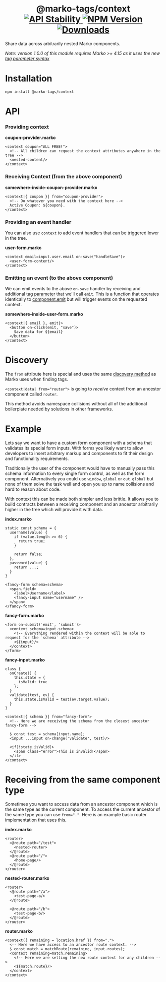 <h1 align="center">
  <!-- Logo -->
  <br/>
  @marko-tags/context
	<br/>

  <!-- Stability -->
  <a href="https://nodejs.org/api/documentation.html#documentation_stability_index">
    <img src="https://img.shields.io/badge/stability-experimental-orange.svg" alt="API Stability"/>
  </a>
  <!-- NPM Version -->
  <a href="https://npmjs.org/package/@marko-tags/context">
    <img src="https://img.shields.io/npm/v/@marko-tags/context.svg" alt="NPM Version"/>
  </a>
  <!-- Downloads -->
  <a href="https://npmjs.org/package/@marko-tags/context">
    <img src="https://img.shields.io/npm/dm/@marko-tags/context.svg" alt="Downloads"/>
  </a>
</h1>

Share data across arbitrarily nested Marko components.

_Note: version 1.0.0 of this module requires Marko >= 4.15 as it uses the new [tag parameter syntax](https://markojs.com/docs/syntax#parameters)_

# Installation

```console
npm install @marko-tags/context
```

# API

### Providing context

**coupon-provider.marko**

```marko
<context coupon="ALL FREE!">
  <!-- All children can request the context attributes anywhere in the tree -->
  <nested-content/>
</context>
```

### Receiving Context (from the above component)

**somewhere-inside-coupon-provider.marko**

```marko
<context|{ coupon }| from="coupon-provider">
  <!-- Do whatever you need with the context here -->
  Active Coupon: ${coupon}.
</context>
```

### Providing an event handler

You can also use `context` to add event handlers that can be triggered lower in the tree.

**user-form.marko**

```marko
<context email=input.user.email on-save("handleSave")>
  <user-form-content/>
</context>
```

### Emitting an event (to the above component)

We can emit events to the above `on-save` handler by receiving and additional [tag parameter](https://markojs.com/docs/syntax/#parameters) that we'll call `emit`. This is a function that operates identically to [component.emit](https://markojs.com/docs/class-components/#emiteventname-args) but will trigger events on the requested context.

**somewhere-inside-user-form.marko**

```marko
<context|{ email }, emit|>
  <button on-click(emit, "save")>
    Save data for ${email}
  </button>
</context>
```

# Discovery

The `from` attribute here is special and uses the same [discovery method](https://markojs.com/docs/custom-tags/#discovering-tags) as Marko uses when finding tags.

`<context|data| from="router">` is going to _receive_ context from an ancestor component called `router`.

This method avoids namespace collisions without all of the additional boilerplate needed by solutions in other frameworks.

# Example

Lets say we want to have a custom form component with a schema that validates its special form inputs. With forms you likely want to allow developers to insert arbitrary markup and components to fit their design and functionality requirements.

Traditionally the user of the component would have to manually pass this schema information to every single form control, as well as the form component. Alternatively you could use `window`, `global` or `out.global` but none of them solve the task well and open you up to name collisions and hard to reason about code.

With context this can be made both simpler and less brittle. It allows you to build contracts between a receiving component and an ancestor arbitrarily higher in the tree which will provide it with data.

**index.marko**

```marko
static const schema = {
  username(value) {
    if (value.length >= 6) {
      return true;
    }

    return false;
  },
  password(value) {
    return ...;
  }
}

<fancy-form schema=schema>
  <span.field>
    <label>Username</label>
    <fancy-input name="username" />
  </span>
</fancy-form>
```

**fancy-form.marko**

```marko
<form on-submit('emit', 'submit')>
  <context schema=input.schema>
    <!-- Everything rendered within the context will be able to request for the `schema` attribute -->
    <${input}/>
  </context>
</form>
```

**fancy-input.marko**

```marko
class {
  onCreate() {
    this.state = {
      isValid: true
    };
  }
  validate(test, ev) {
    this.state.isValid = test(ev.target.value);
  }
}

<context|{ schema }| from="fancy-form">
  <!-- Here we are receiving the schema from the closest ancestor fancy-form -->

  $ const test = schema[input.name];
  <input ...input on-change('validate', test)/>

  <if(!state.isValid)>
    <span class="error">This is invalid!</span>
  </if>
</context>
```

# Receiving from the same component type

Sometimes you want to access data from an ancestor component which is the same type as the current component.
To access the current ancestor of the same type you can use `from="."`. Here is an example basic router implementation that uses this.

**index.marko**

```marko
<router>
  <@route path="/test">
    <nested-router>
  </@route>
  <@route path="/">
    <home-page/>
  </@route>
</router>
```

**nested-router.marko**

```marko
<router>
  <@route path="/a">
    <test-page-a/>
  </@route>

  <@route path="/b">
    <test-page-b/>
  </@route>
</router>
```

**router.marko**

```marko
<context({ remaining = location.href }) from=".">
  <-- Here we have access to an ancestor route context. -->
  $ const match = matchRoute(remaining, input.routes);
  <context remaining=match.remaining>
    <!-- Here we are setting the new route context for any children -->
    <${match.route}/>
  </context>
</context>
```
